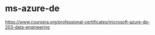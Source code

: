 # ms-azure-de
https://www.coursera.org/professional-certificates/microsoft-azure-dp-203-data-engineering
